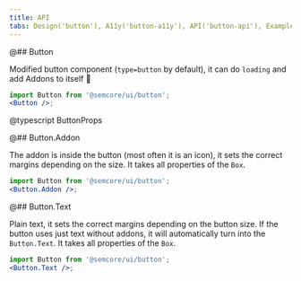 ```yaml
---
title: API
tabs: Design('button'), A11y('button-a11y'), API('button-api'), Example('button-code'), Changelog('button-changelog') 
---
```


@## Button

Modified button component (`type=button` by default), it can do `loading` and add Addons to itself 💪

```jsx
import Button from '@semcore/ui/button';
<Button />;
```

@typescript ButtonProps

@## Button.Addon

The addon is inside the button (most often it is an icon), it sets the correct margins depending on the size. It takes all properties of the `Box`.

```jsx
import Button from '@semcore/ui/button';
<Button.Addon />;
```

@## Button.Text

Plain text, it sets the correct margins depending on the button size. If the button uses just text without addons, it will automatically turn into the `Button.Text`. It takes all properties of the `Box`.

```jsx
import Button from '@semcore/ui/button';
<Button.Text />;
```
